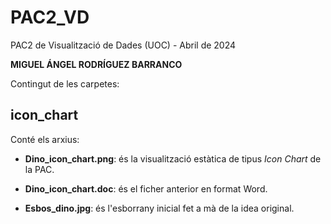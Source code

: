 # PAC2_VD
PAC2 de Visualització de Dades (UOC) - Abril de 2024

**MIGUEL ÁNGEL RODRÍGUEZ BARRANCO**

Contingut de les carpetes:

## icon_chart

Conté els arxius:

- **Dino_icon_chart.png**: és la visualització estàtica de tipus *Icon Chart* de la PAC.

- **Dino_icon_chart.doc**: és el ficher anterior en format Word.

- **Esbos_dino.jpg**: és l'esborrany inicial fet a mà de la idea original.
